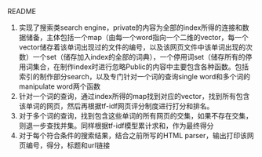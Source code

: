README
1.	实现了搜索类search engine，private的内容为全部的index所得的连接和数据储备，主体包括一个map（由每一个word指向一个二维的vector，每一个vector储存着该单词出现过的文件的编号，以及该网页文件中该单词出现的次数）一个set（储存加入index的全部的词典），一个停用词set（储存所有的停用词集合，在制作index时进行忽略Public的内容中主要包含各种函数。包括索引的制作部分search，以及专门针对一个词的查询single word和多个词的manipulate word两个函数
2.	针对一个词的查询，通过index所得的map找到对应的vector，找到所有包含该单词的网页，然后再根据tf-idf网页评分制度进行打分和排名。
3.	对于多个词的查询，找到包含这些单词的所有网页的交集，如果不存在交集，则退一步查找并集。同样根据tf-idf模型累计求和，作为最终得分
4.	对于每个符合条件的搜索结果，结合之前所写的HTML parser，输出打印该网页编号，得分，标题和url链接

